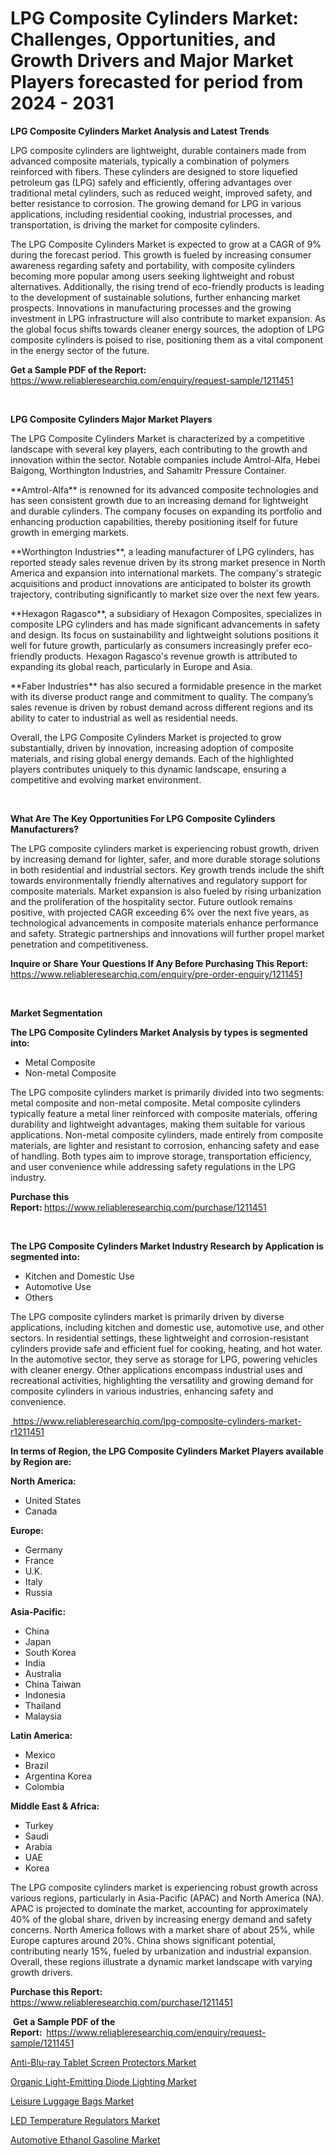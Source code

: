 <p><h1>LPG Composite Cylinders Market: Challenges, Opportunities, and Growth Drivers and Major Market Players forecasted for period from 2024 - 2031</h1></p><p><strong>LPG Composite Cylinders Market Analysis and Latest Trends</strong></p>
<p><p>LPG composite cylinders are lightweight, durable containers made from advanced composite materials, typically a combination of polymers reinforced with fibers. These cylinders are designed to store liquefied petroleum gas (LPG) safely and efficiently, offering advantages over traditional metal cylinders, such as reduced weight, improved safety, and better resistance to corrosion. The growing demand for LPG in various applications, including residential cooking, industrial processes, and transportation, is driving the market for composite cylinders.</p><p>The LPG Composite Cylinders Market is expected to grow at a CAGR of 9% during the forecast period. This growth is fueled by increasing consumer awareness regarding safety and portability, with composite cylinders becoming more popular among users seeking lightweight and robust alternatives. Additionally, the rising trend of eco-friendly products is leading to the development of sustainable solutions, further enhancing market prospects. Innovations in manufacturing processes and the growing investment in LPG infrastructure will also contribute to market expansion. As the global focus shifts towards cleaner energy sources, the adoption of LPG composite cylinders is poised to rise, positioning them as a vital component in the energy sector of the future.</p></p>
<p><strong>Get a Sample PDF of the Report:&nbsp;</strong> <a href="https://www.reliableresearchiq.com/enquiry/request-sample/1211451?utm_campaign=1539&utm_medium=2&utm_source=Github&utm_content=ia&utm_term=12102024&utm_id=lpg-composite-cylinders">https://www.reliableresearchiq.com/enquiry/request-sample/1211451</a></p>
<p>&nbsp;</p>
<p><strong>LPG Composite Cylinders Major Market Players</strong></p>
<p><p>The LPG Composite Cylinders Market is characterized by a competitive landscape with several key players, each contributing to the growth and innovation within the sector. Notable companies include Amtrol-Alfa, Hebei Baigong, Worthington Industries, and Sahamitr Pressure Container.</p><p>**Amtrol-Alfa** is renowned for its advanced composite technologies and has seen consistent growth due to an increasing demand for lightweight and durable cylinders. The company focuses on expanding its portfolio and enhancing production capabilities, thereby positioning itself for future growth in emerging markets.</p><p>**Worthington Industries**, a leading manufacturer of LPG cylinders, has reported steady sales revenue driven by its strong market presence in North America and expansion into international markets. The company's strategic acquisitions and product innovations are anticipated to bolster its growth trajectory, contributing significantly to market size over the next few years.</p><p>**Hexagon Ragasco**, a subsidiary of Hexagon Composites, specializes in composite LPG cylinders and has made significant advancements in safety and design. Its focus on sustainability and lightweight solutions positions it well for future growth, particularly as consumers increasingly prefer eco-friendly products. Hexagon Ragasco's revenue growth is attributed to expanding its global reach, particularly in Europe and Asia.</p><p>**Faber Industries** has also secured a formidable presence in the market with its diverse product range and commitment to quality. The company’s sales revenue is driven by robust demand across different regions and its ability to cater to industrial as well as residential needs.</p><p>Overall, the LPG Composite Cylinders Market is projected to grow substantially, driven by innovation, increasing adoption of composite materials, and rising global energy demands. Each of the highlighted players contributes uniquely to this dynamic landscape, ensuring a competitive and evolving market environment.</p></p>
<p>&nbsp;</p>
<p><strong>What Are The Key Opportunities For LPG Composite Cylinders Manufacturers?</strong></p>
<p><p>The LPG composite cylinders market is experiencing robust growth, driven by increasing demand for lighter, safer, and more durable storage solutions in both residential and industrial sectors. Key growth trends include the shift towards environmentally friendly alternatives and regulatory support for composite materials. Market expansion is also fueled by rising urbanization and the proliferation of the hospitality sector. Future outlook remains positive, with projected CAGR exceeding 6% over the next five years, as technological advancements in composite materials enhance performance and safety. Strategic partnerships and innovations will further propel market penetration and competitiveness.</p></p>
<p><strong>Inquire or Share Your Questions If Any Before Purchasing This Report:</strong> <a href="https://www.reliableresearchiq.com/enquiry/pre-order-enquiry/1211451?utm_campaign=1539&utm_medium=2&utm_source=Github&utm_content=ia&utm_term=12102024&utm_id=lpg-composite-cylinders">https://www.reliableresearchiq.com/enquiry/pre-order-enquiry/1211451</a></p>
<p>&nbsp;</p>
<p><strong>Market Segmentation</strong></p>
<p><strong>The LPG Composite Cylinders Market Analysis by types is segmented into:</strong></p>
<p><ul><li>Metal Composite</li><li>Non-metal Composite</li></ul></p>
<p><p>The LPG composite cylinders market is primarily divided into two segments: metal composite and non-metal composite. Metal composite cylinders typically feature a metal liner reinforced with composite materials, offering durability and lightweight advantages, making them suitable for various applications. Non-metal composite cylinders, made entirely from composite materials, are lighter and resistant to corrosion, enhancing safety and ease of handling. Both types aim to improve storage, transportation efficiency, and user convenience while addressing safety regulations in the LPG industry.</p></p>
<p><strong>Purchase this Report:&nbsp;</strong><a href="https://www.reliableresearchiq.com/purchase/1211451?utm_campaign=1539&utm_medium=2&utm_source=Github&utm_content=ia&utm_term=12102024&utm_id=lpg-composite-cylinders">https://www.reliableresearchiq.com/purchase/1211451</a></p>
<p>&nbsp;</p>
<p><strong>The LPG Composite Cylinders Market Industry Research by Application is segmented into:</strong></p>
<p><ul><li>Kitchen and Domestic Use</li><li>Automotive Use</li><li>Others</li></ul></p>
<p><p>The LPG composite cylinders market is primarily driven by diverse applications, including kitchen and domestic use, automotive use, and other sectors. In residential settings, these lightweight and corrosion-resistant cylinders provide safe and efficient fuel for cooking, heating, and hot water. In the automotive sector, they serve as storage for LPG, powering vehicles with cleaner energy. Other applications encompass industrial uses and recreational activities, highlighting the versatility and growing demand for composite cylinders in various industries, enhancing safety and convenience.</p></p>
<p><a href="https://www.reliableresearchiq.com/lpg-composite-cylinders-market-r1211451?utm_campaign=1539&utm_medium=2&utm_source=Github&utm_content=ia&utm_term=12102024&utm_id=lpg-composite-cylinders">&nbsp;https://www.reliableresearchiq.com/lpg-composite-cylinders-market-r1211451</a></p>
<p><strong>In terms of Region, the LPG Composite Cylinders Market Players available by Region are:</strong></p>
<p>
    <p> <strong> North America: </strong>
        <ul>
            <li>United States</li>
            <li>Canada</li>
        </ul>
        </p> 
    <p> <strong> Europe: </strong>
        <ul>
            <li>Germany</li>
            <li>France</li>
            <li>U.K.</li>
            <li>Italy</li>
            <li>Russia</li>
        </ul>
        </p> 
    <p> <strong> Asia-Pacific: </strong>
        <ul>
            <li>China</li>
            <li>Japan</li>
            <li>South Korea</li>
            <li>India</li>
            <li>Australia</li>
            <li>China Taiwan</li>
            <li>Indonesia</li>
            <li>Thailand</li>
            <li>Malaysia</li>
        </ul>
        </p> 
    <p> <strong> Latin America: </strong>
        <ul>
            <li>Mexico</li>
            <li>Brazil</li>
            <li>Argentina Korea</li>
            <li>Colombia</li>
        </ul>
        </p> 
    <p> <strong> Middle East & Africa: </strong>
        <ul>
            <li>Turkey</li>
            <li>Saudi</li>
            <li>Arabia</li>
            <li>UAE</li>
            <li>Korea</li>
        </ul>
    </p>
    </p>
<p><p>The LPG composite cylinders market is experiencing robust growth across various regions, particularly in Asia-Pacific (APAC) and North America (NA). APAC is projected to dominate the market, accounting for approximately 40% of the global share, driven by increasing energy demand and safety concerns. North America follows with a market share of about 25%, while Europe captures around 20%. China shows significant potential, contributing nearly 15%, fueled by urbanization and industrial expansion. Overall, these regions illustrate a dynamic market landscape with varying growth drivers.</p></p>
<p><strong>Purchase this Report: </strong><a href="https://www.reliableresearchiq.com/purchase/1211451?utm_campaign=1539&utm_medium=2&utm_source=Github&utm_content=ia&utm_term=12102024&utm_id=lpg-composite-cylinders">https://www.reliableresearchiq.com/purchase/1211451</a></p>
<p>&nbsp;<strong>Get a Sample PDF of the Report:&nbsp;&nbsp;</strong><a href="https://www.reliableresearchiq.com/enquiry/request-sample/1211451?utm_campaign=1539&utm_medium=2&utm_source=Github&utm_content=ia&utm_term=12102024&utm_id=lpg-composite-cylinders">https://www.reliableresearchiq.com/enquiry/request-sample/1211451</a></p>
<p><strong></strong></p>
<p><p><a href="https://www.linkedin.com/pulse/anti-blu-ray-tablet-screen-protectors-market-size-share-competitive-nvndc?utm_campaign=1539&utm_medium=2&utm_source=Github&utm_content=ia&utm_term=12102024&utm_id=lpg-composite-cylinders">Anti-Blu-ray Tablet Screen Protectors Market</a></p><p><a href="https://www.linkedin.com/pulse/organic-light-emitting-diode-lighting-value-chain-analysis-from-yu2vf?utm_campaign=1539&utm_medium=2&utm_source=Github&utm_content=ia&utm_term=12102024&utm_id=lpg-composite-cylinders">Organic Light-Emitting Diode Lighting Market</a></p><p><a href="https://www.linkedin.com/pulse/leisure-luggage-bags-market-research-report-exploring-size-revenue-2jjpc?utm_campaign=1539&utm_medium=2&utm_source=Github&utm_content=ia&utm_term=12102024&utm_id=lpg-composite-cylinders">Leisure Luggage Bags Market</a></p><p><a href="https://www.linkedin.com/pulse/evaluating-global-led-temperature-regulators-market-nwjpc?utm_campaign=1539&utm_medium=2&utm_source=Github&utm_content=ia&utm_term=12102024&utm_id=lpg-composite-cylinders">LED Temperature Regulators Market</a></p><p><a href="https://www.linkedin.com/pulse/automotive-ethanol-gasoline-market-drivers-challenges-forecast-ttioc?utm_campaign=1539&utm_medium=2&utm_source=Github&utm_content=ia&utm_term=12102024&utm_id=lpg-composite-cylinders">Automotive Ethanol Gasoline Market</a></p></p>